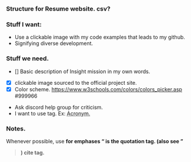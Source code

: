 ### Structure for Resume website. csv?

### Stuff I want:
- Use a clickable image with my code examples that leads to my github.
- Signifying diverse development.

### Stuff we need.
- [] Basic description of Insight mission in my own words.
- [x] clickable image sourced to the official project site.
- [x] Color scheme. https://www.w3schools.com/colors/colors_picker.asp #999966
- Ask discord help group for criticism.
- I want to use <abbr> tag. Ex: <abbr title="">Acronym.</abbr>

### Notes.

Whenever possible, use <strong> for emphases
<q> is the quotation tag. (also see <blockquote>) cite tag.
